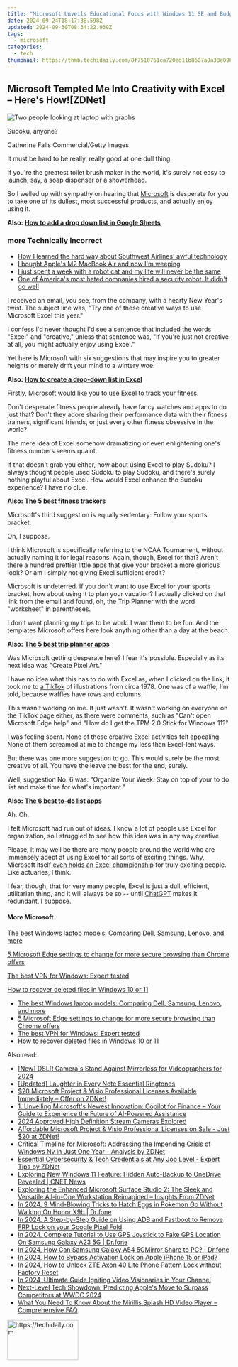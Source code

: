 ```yaml
---
title: "Microsoft Unveils Educational Focus with Windows 11 SE and Budget-Friendly Surface Laptop SE: A Revolution in Schools' Tech | ZDNet"
date: 2024-09-24T18:17:38.598Z
updated: 2024-09-30T08:34:22.939Z
tags:
  - microsoft
categories:
  - tech
thumbnail: https://thmb.techidaily.com/8f7510761ca720ed11b8607a0a38e0963e70a7dc56f71395b32e950e225dc939.jpg
---
```


## Microsoft Tempted Me Into Creativity with Excel – Here's How![ZDNet]

![Two people looking at laptop with graphs](https://www.zdnet.com/a/img/resize/eafd1a387bb7e6b0265f3284c302e0f46ce07339/2023/02/03/af3b58e0-11c8-4c69-a84b-e91c7dc510eb/gettyimages-1441723112.jpg?auto=webp&width=1280)

Sudoku, anyone?

Catherine Falls Commercial/Getty Images

It must be hard to be really, really good at one dull thing.

If you're the greatest toilet brush maker in the world, it's surely not easy to launch, say, a soap dispenser or a showerhead.

So I welled up with sympathy on hearing that [Microsoft](https://www.zdnet.com/home-and-office/work-life/microsoft-teams-premium-is-getting-a-gpt-boost-via-openai/) is desperate for you to take one of its dullest, most successful products, and actually enjoy using it.

**Also:** [**How to add a drop down list in Google Sheets**](https://www.zdnet.com/home-and-office/work-life/how-to-add-a-drop-down-list-in-google-sheets/)

### more Technically Incorrect

* [How I learned the hard way about Southwest Airlines' awful technology](https://www.zdnet.com/article/how-i-learned-the-hard-way-about-southwest-airlines-awful-technology/)
* [I bought Apple's M2 MacBook Air and now I'm weeping](https://www.zdnet.com/article/i-bought-apples-m2-macbook-air-and-now-im-weeping/)
* [I just spent a week with a robot cat and my life will never be the same](https://www.zdnet.com/article/i-just-spent-a-week-with-a-robot-cat-and-my-life-will-never-be-the-same/)
* [One of America's most hated companies hired a security robot. It didn't go well](https://www.zdnet.com/article/one-of-americas-most-hated-companies-hired-a-security-robot-it-didnt-go-well/)

I received an email, you see, from the company, with a hearty New Year's twist. The subject line was, "Try one of these creative ways to use Microsoft Excel this year." 

I confess I'd never thought I'd see a sentence that included the words "Excel" and "creative," unless that sentence was, "If you're just not creative at all, you might actually enjoy using Excel." 

Yet here is Microsoft with six suggestions that may inspire you to greater heights or merely drift your mind to a wintery woe.

**Also:** [**How to create a drop-down list in Excel**](https://www.zdnet.com/home-and-office/work-life/how-to-create-a-drop-down-list-in-excel/)

Firstly, Microsoft would like you to use Excel to track your fitness. 

Don't desperate fitness people already have fancy watches and apps to do just that? Don't they adore sharing their performance data with their fitness trainers, significant friends, or just every other fitness obsessive in the world? 

The mere idea of Excel somehow dramatizing or even enlightening one's fitness numbers seems quaint.

If that doesn't grab you either, how about using Excel to play Sudoku? I always thought people used Sudoku to play Sudoku, and there's surely nothing playful about Excel. How would Excel enhance the Sudoku experience? I have no clue.

**Also:** [**The 5 best fitness trackers**](https://www.zdnet.com/article/best-fitness-tracker/) 

Microsoft's third suggestion is equally sedentary: Follow your sports bracket.

Oh, I suppose. 

I think Microsoft is specifically referring to the NCAA Tournament, without actually naming it for legal reasons. Again, though, Excel for that? Aren't there a hundred prettier little apps that give your bracket a more glorious look? Or am I simply not giving Excel sufficient credit?

Microsoft is undeterred. If you don't want to use Excel for your sports bracket, how about using it to plan your vacation? I actually clicked on that link from the email and found, oh, the Trip Planner with the word "worksheet" in parentheses. 

I don't want planning my trips to be work. I want them to be fun. And the templates Microsoft offers here look anything other than a day at the beach.

**Also:** [**The 5 best trip planner apps**](https://www.zdnet.com/article/best-trip-planner-app/)

Was Microsoft getting desperate here? I fear it's possible. Especially as its next idea was "Create Pixel Art." 

I have no idea what this has to do with Excel as, when I clicked on the link, it took me to [a TikTok](https://www.tiktok.com/@microsoft365/video/7017812421733633285?ocid=cmm50bixyyq) of illustrations from circa 1978\. One was of a waffle, I'm told, because waffles have rows and columns. 

This wasn't working on me. It just wasn't. It wasn't working on everyone on the TikTok page either, as there were comments, such as "Can't open Microsoft Edge help" and "How do I get the TPM 2.0 Stick for Windows 11?"

I was feeling spent. None of these creative Excel activities felt appealing. None of them screamed at me to change my less than Excel-lent ways.

But there was one more suggestion to go. This would surely be the most creative of all. You have the leave the best for the end, surely.

Well, suggestion No. 6 was: "Organize Your Week. Stay on top of your to do list and make time for what's important."

**Also:** [**The 6 best to-do list apps**](https://www.zdnet.com/home-and-office/work-life/best-to-do-list-app/)

Ah. Oh.

I felt Microsoft had run out of ideas. I know a lot of people use Excel for organization, so I struggled to see how this idea was in any way creative.

Please, it may well be there are many people around the world who are immensely adept at using Excel for all sorts of exciting things. Why, Microsoft itself [even holds an Excel championship](https://www.zdnet.com/article/i-just-watched-microsoft-try-to-make-excel-exciting-recovery-wont-be-easy/) for truly exciting people. Like actuaries, I think.

I fear, though, that for very many people, Excel is just a dull, efficient, utilitarian thing, and it will always be so -- until [ChatGPT](https://www.zdnet.com/article/chatgpts-next-big-challenge-helping-microsoft-to-challenge-google-search/) makes it redundant, I suppose.

#### More Microsoft

[The best Windows laptop models: Comparing Dell, Samsung, Lenovo, and more](https://www.zdnet.com/article/best-windows-laptop/ "The best Windows laptop models: Comparing Dell, Samsung, Lenovo, and more")

[5 Microsoft Edge settings to change for more secure browsing than Chrome offers](https://www.zdnet.com/article/5-microsoft-edge-settings-to-change-for-more-secure-browsing-than-chrome-offers/ "5 Microsoft Edge settings to change for more secure browsing than Chrome offers")

[The best VPN for Windows: Expert tested](https://www.zdnet.com/article/best-vpn-for-windows-pc/ "The best VPN for Windows: Expert tested")

[How to recover deleted files in Windows 10 or 11](https://www.zdnet.com/article/how-to-recover-deleted-files-in-windows-10-or-11/ "How to recover deleted files in Windows 10 or 11")

* [The best Windows laptop models: Comparing Dell, Samsung, Lenovo, and more](https://www.zdnet.com/article/best-windows-laptop/ "The best Windows laptop models: Comparing Dell, Samsung, Lenovo, and more")
* [5 Microsoft Edge settings to change for more secure browsing than Chrome offers](https://www.zdnet.com/article/5-microsoft-edge-settings-to-change-for-more-secure-browsing-than-chrome-offers/ "5 Microsoft Edge settings to change for more secure browsing than Chrome offers")
* [The best VPN for Windows: Expert tested](https://www.zdnet.com/article/best-vpn-for-windows-pc/ "The best VPN for Windows: Expert tested")
* [How to recover deleted files in Windows 10 or 11](https://www.zdnet.com/article/how-to-recover-deleted-files-in-windows-10-or-11/ "How to recover deleted files in Windows 10 or 11")

<ins class="adsbygoogle"
     style="display:block"
     data-ad-format="autorelaxed"
     data-ad-client="ca-pub-7571918770474297"
     data-ad-slot="1223367746"></ins>

<ins class="adsbygoogle"
     style="display:block"
     data-ad-client="ca-pub-7571918770474297"
     data-ad-slot="8358498916"
     data-ad-format="auto"
     data-full-width-responsive="true"></ins>

<span class="atpl-alsoreadstyle">Also read:</span>
<div><ul>
<li><a href="https://facebook-record-videos.techidaily.com/new-dslr-cameras-stand-against-mirrorless-for-videographers-for-2024/"><u>[New] DSLR Camera's Stand Against Mirrorless for Videographers for 2024</u></a></li>
<li><a href="https://extra-support.techidaily.com/updated-laughter-in-every-note-essential-ringtones/"><u>[Updated] Laughter in Every Note Essential Ringtones</u></a></li>
<li><a href="https://win-great.techidaily.com/20-microsoft-project-and-visio-professional-licenses-available-immediately-offer-on-zdnet/"><u>$20 Microsoft Project & Visio Professional Licenses Available Immediately – Offer on ZDNet!</u></a></li>
<li><a href="https://win-great.techidaily.com/1-unveiling-microsofts-newest-innovation-copilot-for-finance-your-guide-to-experience-the-future-of-ai-powered-assistance/"><u>1. Unveiling Microsoft's Newest Innovation: Copilot for Finance – Your Guide to Experience the Future of AI-Powered Assistance</u></a></li>
<li><a href="https://some-techniques.techidaily.com/2024-approved-high-definition-stream-cameras-explored/"><u>2024 Approved High Definition Stream Cameras Explored</u></a></li>
<li><a href="https://win-great.techidaily.com/affordable-microsoft-project-and-visio-professional-licenses-on-sale-just-20-at-zdnet/"><u>Affordable Microsoft Project & Visio Professional Licenses on Sale - Just $20 at ZDNet!</u></a></li>
<li><a href="https://win-great.techidaily.com/critical-timeline-for-microsoft-addressing-the-impending-crisis-of-windows-nv-in-just-one-year-analysis-by-zdnet/"><u>Critical Timeline for Microsoft: Addressing the Impending Crisis of Windows Nv in Just One Year - Analysis by ZDNet</u></a></li>
<li><a href="https://win-great.techidaily.com/essential-cybersecurity-and-tech-credentials-at-any-job-level-expert-tips-by-zdnet/"><u>Essential Cybersecurity & Tech Credentials at Any Job Level - Expert Tips by ZDNet</u></a></li>
<li><a href="https://win-great.techidaily.com/exploring-new-windows-11-feature-hidden-auto-backup-to-onedrive-revealed-cnet-news/"><u>Exploring New Windows 11 Feature: Hidden Auto-Backup to OneDrive Revealed | CNET News</u></a></li>
<li><a href="https://win-great.techidaily.com/exploring-the-enhanced-microsoft-surface-studio-2-the-sleek-and-versatile-all-in-one-workstation-reimagined-insights-from-zdnet/"><u>Exploring the Enhanced Microsoft Surface Studio 2: The Sleek and Versatile All-in-One Workstation Reimagined – Insights From ZDNet</u></a></li>
<li><a href="https://pokemon-go-android.techidaily.com/in-2024-9-mind-blowing-tricks-to-hatch-eggs-in-pokemon-go-without-walking-on-honor-x9b-drfone-by-drfone-virtual-android/"><u>In 2024, 9 Mind-Blowing Tricks to Hatch Eggs in Pokemon Go Without Walking On Honor X9b | Dr.fone</u></a></li>
<li><a href="https://bypass-frp.techidaily.com/in-2024-a-step-by-step-guide-on-using-adb-and-fastboot-to-remove-frp-lock-on-your-google-pixel-fold-by-drfone-android/"><u>In 2024, A Step-by-Step Guide on Using ADB and Fastboot to Remove FRP Lock on your Google Pixel Fold</u></a></li>
<li><a href="https://review-topics.techidaily.com/in-2024-complete-tutorial-to-use-gps-joystick-to-fake-gps-location-on-samsung-galaxy-a23-5g-drfone-by-drfone-virtual-android/"><u>In 2024, Complete Tutorial to Use GPS Joystick to Fake GPS Location On Samsung Galaxy A23 5G | Dr.fone</u></a></li>
<li><a href="https://screen-mirror.techidaily.com/in-2024-how-can-samsung-galaxy-a54-5gmirror-share-to-pc-drfone-by-drfone-android/"><u>In 2024, How Can Samsung Galaxy A54 5GMirror Share to PC? | Dr.fone</u></a></li>
<li><a href="https://activate-lock.techidaily.com/in-2024-how-to-bypass-activation-lock-on-apple-iphone-15-or-ipad-by-drfone-ios/"><u>In 2024, How to Bypass Activation Lock on Apple iPhone 15 or iPad?</u></a></li>
<li><a href="https://unlock-android.techidaily.com/in-2024-how-to-unlock-zte-axon-40-lite-phone-pattern-lock-without-factory-reset-by-drfone-android/"><u>In 2024, How to Unlock ZTE Axon 40 Lite Phone Pattern Lock without Factory Reset</u></a></li>
<li><a href="https://youtube-tips.techidaily.com/24-ultimate-guide-igniting-video-visionaries-in-your-channel/"><u>In 2024, Ultimate Guide Igniting Video Visionaries in Your Channel</u></a></li>
<li><a href="https://win-great.techidaily.com/next-level-tech-showdown-predicting-apples-move-to-surpass-competitors-at-wwdc-2024/"><u>Next-Level Tech Showdown: Predicting Apple's Move to Surpass Competitors at WWDC 2024</u></a></li>
<li><a href="https://win-great.techidaily.com/what-you-need-to-know-about-the-mirillis-splash-hd-video-player-comprehensive-faq/"><u>What You Need To Know About the Mirillis Splash HD Video Player – Comprehensive FAQ</u></a></li>
</ul></div>

<!-- affiliate ads begin -->
<a href="https://malaysia-healthcare-travel-council.pxf.io/c/5597632/1576474/17382" target="_top" id="1576474">
  <img src="//a.impactradius-go.com/display-ad/17382-1576474" border="0" alt="https://techidaily.com" width="160" height="90"/>
</a>
<img height="0" width="0" src="https://malaysia-healthcare-travel-council.pxf.io/i/5597632/1576474/17382" style="position:absolute;visibility:hidden;" border="0" />
<!-- affiliate ads end -->

